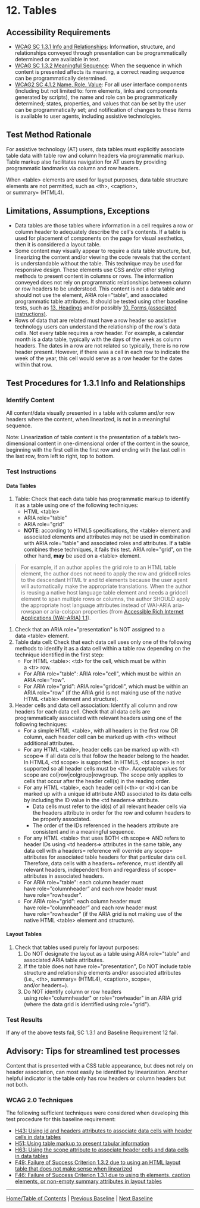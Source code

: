 # 12. Tables

Accessibility Requirements
--------------------------
-   [WCAG SC 1.3.1 Info and Relationships](https://www.w3.org/TR/UNDERSTANDING-WCAG20/content-structure-separation-programmatic.html): Information, structure, and relationships conveyed through presentation can be programmatically determined or are available in text.
-   [WCAG SC 1.3.2 Meaningful Sequence](https://www.w3.org/WAI/WCAG21/Understanding/meaningful-sequence.html): When the sequence in which content is presented affects its meaning, a correct reading sequence can be programmatically determined.
-   [WCAG2 SC 4.1.2 Name, Role, Value](https://www.w3.org/WAI/WCAG21/Understanding/name-role-value.html): For all user interface components (including but not limited to: form elements, links and components generated by scripts), the name and role can be programmatically determined; states, properties, and values that can be set by the user can be programmatically set; and notification of changes to these items is available to user agents, including assistive technologies.

Test Method Rationale
---------------------
For assistive technology (AT) users, data tables must explicitly associate table data with table row and column headers via programmatic markup. Table markup also facilitates navigation for AT users by providing programmatic landmarks via column and row headers.

When &lt;table&gt; elements are used for layout purposes, data table structure elements are not permitted, such as &lt;th&gt;, &lt;caption&gt;, or summary= (HTML4).

Limitations, Assumptions, Exceptions
------------------------------------
-   Data tables are those tables where information in a cell requires a row or column header to adequately describe the cell's contents. If a table is used for placement of components on the page for visual aesthetics, then it is considered a layout table.
-   Some content may visually appear to require a data table structure, but, linearizing the content and/or viewing the code reveals that the content is understandable without the table. This technique may be used for responsive design. These elements use CSS and/or other styling methods to present content in columns or rows. The information conveyed does not rely on programmatic relationships between column or row headers to be understood. This content is not a data table and should not use the element, ARIA role="table", and associated programmatic table attributes. It should be tested using other baseline tests, such as [13. Headings](https://github.com/Section508Coordinators/ICTTestingBaseline/blob/master/docs/13Headings.md) and/or possibly [10. Forms (associated instructions)](https://github.com/Section508Coordinators/ICTTestingBaseline/blob/master/docs/10Forms.md).
-   Rows of data that are related must have a row header so assistive technology users can understand the relationship of the row's data cells. Not every table requires a row header. For example, a calendar month is a data table, typically with the days of the week as column headers. The dates in a row are not related so typically, there is no row header present. However, if there was a cell in each row to indicate the week of the year, this cell would serve as a row header for the dates within that row.

Test Procedures for 1.3.1 Info and Relationships
------------------------------------------------
### Identify Content
All content/data visually presented in a table with column and/or row headers where the content, when linearized, is not in a meaningful sequence.

Note: Linearization of table content is the presentation of a table’s two-dimensional content in one-dimensional order of the content in the source, beginning with the first cell in the first row and ending with the last cell in the last row, from left to right, top to bottom.

### Test Instructions
#### Data Tables
1.  Table: Check that each data table has programmatic markup to identify it as a table using one of the following techniques:
    -   HTML &lt;table&gt;
    -   ARIA role="table"
    -   ARIA role="grid"
    -   **NOTE**: according to HTML5 specifications, the &lt;table&gt; element and associated elements and attributes may not be used in combination with ARIA role="table" and associated roles and attributes. If a table combines these techniques, it fails this test. ARIA role="grid", on the other hand, **may** be used on a &lt;table&gt; element.
> For example, if an author applies the grid role to an HTML table element, the author does not need to apply the row and gridcell roles to the descendant HTML tr and td elements because the user agent will automatically make the appropriate translations. When the author is reusing a native host language table element and needs a gridcell element to span multiple rows or columns, the author SHOULD apply the appropriate host language attributes instead of WAI-ARIA aria-rowspan or aria-colspan properties (from [Accessible Rich Internet Applications (WAI-ARIA) 1.1](https://www.w3.org/TR/wai-aria-1.1/#grid)).
1.  Check that an ARIA role="presentation" is NOT assigned to a data &lt;table&gt; element.
2.  Table data cell: Check that each data cell uses only one of the following methods to identify it as a data cell within a table row depending on the technique identified in the first step:
    -   For HTML &lt;table&gt;: &lt;td&gt; for the cell, which must be within a &lt;tr&gt; row.
    -   For ARIA role="table": ARIA role="cell", which must be within an ARIA role="row".
    -   For ARIA role="grid": ARIA role="gridcell", which must be within an ARIA role="row" (if the ARIA grid is not making use of the native HTML &lt;table&gt; element and structure).
3.  Header cells and data cell association: Identify all column and row headers for each data cell. Check that all data cells are programmatically associated with relevant headers using one of the following techniques:
    -   For a simple HTML &lt;table&gt;, with all headers in the first row OR column, each header cell can be marked up with &lt;th&gt; without additional attributes.
    -   For any HTML &lt;table&gt;, header cells can be marked up with &lt;th scope=&gt; if all data cells that follow the header belong to the header. In HTML4, &lt;td scope&gt; is supported. In HTML5, &lt;td scope&gt; is not supported so all header cells must be &lt;th&gt;. Acceptable values for scope are col|row|colgroup|rowgroup. The scope only applies to cells that occur after the header cell(s) in the reading order.
    -   For any HTML &lt;table&gt;, each header cell (&lt;th&gt; or &lt;td&gt;) can be marked up with a unique id attribute AND associated to its data cells by including the ID value in the &lt;td headers=&gt; attribute.
        -   Data cells must refer to the id(s) of all relevant header cells via the headers attribute in order for the row and column headers to be properly associated.
        -   The order of the IDs referenced in the headers attribute are consistent and in a meaningful sequence.
    -   For any HTML &lt;table&gt; that uses BOTH &lt;th scope=&gt; AND refers to header IDs using &lt;td headers=&gt; attributes in the same table, any data cell with a headers= reference will override any scope= attributes for associated table headers for that particular data cell. Therefore, data cells with a headers= reference, must identify all relevant headers, independent from and regardless of scope= attributes in associated headers.
    -   For ARIA role="table": each column header must have role=”columnheader” and each row header must have role="rowheader".
    -   For ARIA role="grid": each column header must have role=”columnheader” and each row header must have role="rowheader" (if the ARIA grid is not making use of the native HTML &lt;table&gt; element and structure).

#### Layout Tables
1.  Check that tables used purely for layout purposes:
    1.  Do NOT designate the layout as a table using ARIA role="table" and associated ARIA table attributes.
    2.  If the table does not have role="presentation", Do NOT include table structure and relationship elements and/or associated attributes (i.e., &lt;th&gt;, summary= (HTML4), &lt;caption&gt;, scope=, and/or headers=).
    3.  Do NOT identify column or row headers using role="columnheader" or role="rowheader" in an ARIA grid (where the data grid is identified using role="grid").

### Test Results
If any of the above tests fail, SC 1.3.1 and Baseline Requirement 12 fail.

Advisory: Tips for streamlined test processes
---------------------------------------------
Content that is presented with a CSS table appearance, but does not rely on header association, can most easily be identified by linearization. Another helpful indicator is the table only has row headers or column headers but not both.

### WCAG 2.0 Techniques
The following sufficient techniques were considered when developing this test procedure for this baseline requirement:
-   [H43: Using id and headers attributes to associate data cells with header cells in data tables](https://www.w3.org/TR/WCAG20-TECHS/H43.html)
-   [H51: Using table markup to present tabular information](https://www.w3.org/TR/WCAG20-TECHS/H51.html)
-   [H63: Using the scope attribute to associate header cells and data cells in data tables](https://www.w3.org/TR/WCAG20-TECHS/H63.html)
-   [F49: Failure of Success Criterion 1.3.2 due to using an HTML layout table that does not make sense when linearized](https://www.w3.org/TR/WCAG20-TECHS/F49.html)
-   [F46: Failure of Success Criterion 1.3.1 due to using th elements, caption elements, or non-empty summary attributes in layout tables](http://www.w3.org/TR/WCAG20-TECHS/F46.html)

----------------------------------------
[Home/Table of Contents](index.md) | [Previous Baseline](11PageTitles.md) | [Next Baseline](13Structure.md)

